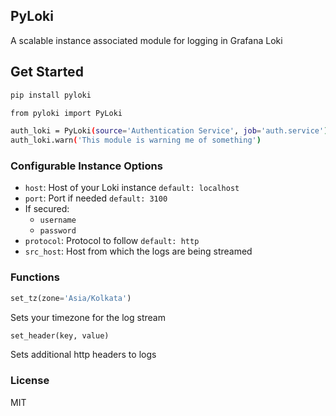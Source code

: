 PyLoki
------

A scalable instance associated module for logging in Grafana Loki


## Get Started

```bash
pip install pyloki
```

```bash
from pyloki import PyLoki

auth_loki = PyLoki(source='Authentication Service', job='auth.service')
auth_loki.warn('This module is warning me of something')
```

### Configurable Instance Options

- `host`: Host of your Loki instance `default: localhost`
- `port`: Port if needed `default: 3100`
- If secured:
	- `username`
	- `password`
- `protocol`: Protocol to follow `default: http`
- `src_host`: Host from which the logs are being streamed


### Functions

```python
set_tz(zone='Asia/Kolkata')
```

Sets your timezone for the log stream

```python
set_header(key, value)
```

Sets additional http headers to logs


### License

MIT